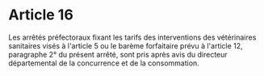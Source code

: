 # Article 16

Les arrêtés préfectoraux fixant les tarifs des interventions des vétérinaires sanitaires visés à l'article 5 ou le barème forfaitaire prévu à l'article 12, paragraphe 2° du présent arrêté, sont pris après avis du directeur départemental de la concurrence et de la consommation.
